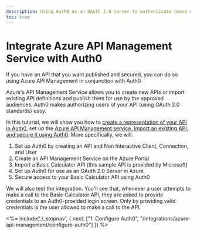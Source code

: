 ```yaml
---
description: Using Auth0 as an OAuth 2.0 server to authenticate users wanting access to an API managed by the Azure API Management service
toc: true
---
```


# Integrate Azure API Management Service with Auth0

If you have an API that you want published and secured, you can do so using Azure API Management in conjunction with Auth0. 

Azure's API Management Service allows you to create new APIs or import existing API definitions and publish them for use by the approved audiences. Auth0 makes authorizing users of your API (using OAuth 2.0 standards) easy.

In this tutorial, we will show you how to [create a representation of your API in Auth0](/integrations/azure-api-management/configure-auth0), set up the [Azure API Management service, import an existing API, and secure it using Auth0](/integrations/azure-api-management/configure-azure). More specifically, we will:

1. Set up Auth0 by creating an API and Non Interactive Client, Connection, and User
2. Create an API Management Service on the Azure Portal
3. Import a Basic Calculator API (this sample API is provided by Microsoft)
4. Set up Auth0 for use as an OAuth 2.0 Server in Azure
5. Secure access to your Basic Calculator API using Auth0

We will also test the integration. You'll see that, whenever a user attempts to make a call to the Basic Calculator API, they are asked to provide credentials to an Auth0-provided login screen. Only by providing valid credentials is the user allowed to make a call to the API.

<%= include('./_stepnav', {
 next: ["1. Configure Auth0", "/integrations/azure-api-management/configure-auth0"]
}) %>